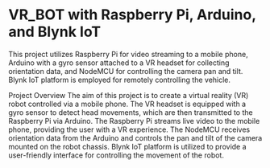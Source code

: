 # VR_BOT with Raspberry Pi, Arduino, and Blynk IoT
This project utilizes Raspberry Pi for video streaming to a mobile phone, Arduino with a gyro sensor attached to a VR headset for collecting orientation data, and NodeMCU for controlling the camera pan and tilt. Blynk IoT platform is employed for remotely controlling the vehicle.

Project Overview
The aim of this project is to create a virtual reality (VR) robot controlled via a mobile phone. The VR headset is equipped with a gyro sensor to detect head movements, which are then transmitted to the Raspberry Pi via Arduino. The Raspberry Pi streams live video to the mobile phone, providing the user with a VR experience. The NodeMCU receives orientation data from the Arduino and controls the pan and tilt of the camera mounted on the robot chassis. Blynk IoT platform is utilized to provide a user-friendly interface for controlling the movement of the robot.

